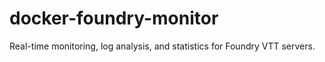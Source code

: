 # docker-foundry-monitor
Real-time monitoring, log analysis, and statistics for Foundry VTT servers.
